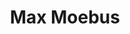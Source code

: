 ---
# Display name
title: Max Moebus

# Name pronunciation (optional)
name_pronunciation: Max Möbus

# Full name (for SEO)
first_name: Max
last_name: Moebus

# Status emoji
status:
  icon: '👋'

# Is this the primary user of the site?
superuser: true

# Highlight the author in author lists? (true/false)
highlight_name: true

# Role/position/tagline
role: PhD Student

# Organizations/Affiliations to display in Biography blox
organizations:
  - name: SIPLAB
    url: https://siplab.org/
  - name: ETH Zurich
    url: https://inf.ethz.ch/

# Social network links
# Need to use another icon? Simply download the SVG icon to your `assets/media/icons/` folder.
profiles:
  - icon: at-symbol
    url: 'mailto:max.moebus@inf.ethz.ch'
    label: E-mail Me
  - icon: brands/github
    url: https://github.com/gcushen
  - icon: brands/linkedin
    url: https://www.linkedin.com/in/max-moebus-6a353216b/
    label: Hit me up on LinkedIn!
  - icon: academicons/google-scholar
    url: https://scholar.google.com/citations?user=2_MmYCoAAAAJ&hl=en&oi=ao
    label: Check out my Google Scholar!
  - icon: academicons/orcid
    url: https://orcid.org/0000-0003-3414-7142

education:
  - area: PhD Computer Science
    institution: ETH Zurich
    date_start: 2021-04-01
    date_end: ''
  - area: MSc Statistical Science
    institution: University of Oxford
    date_start: 2020-09-01
    date_end: 2021-08-31
  - area: BSc Statistics
    institution: Universoty College London (UCL)
    date_start: 2017-09-01
    date_end: 2020-08-31

work:
  - position: Research Assistant
    company_name: SIPLAB, ETH Zurich
    company_url: https://inf.ethz.ch/
    company_logo: "custom/eth_logo"
    date_start: 2021-10-01
    date_end: 2022-03-30
    summary: |
              As a research assistant with Professor Christian Holz at ETH SIPLAB, I focused on the analysis of perceived health for Multiple Sclerosis patients using wearable sensor data.
  - position: Graduate Research Assistant
    company_name: Saïd Business School, University of Oxford
    company_url: https://www.ox.ac.uk/
    company_logo: "custom/ox_logo"
    date_start: 2021-03-15
    date_end: 2021-09-30
    summary: |
              As a research assistant under Dr Matthias Qian and Professor Mari Sako, I constructed natural language processing (NLP) models and contributed to a text annotation tool to enable research about technical developments in the legal industry.

# Skills
# Add your own SVG icons to `assets/media/icons/`
skills:
  - name: Coding
    items:
      - name: Python
        # description: 'Data Analytics incl. pandas, numpy and scipy; Modelling incl. sklearn, tensorflow, keras and transformers (NLP models on CPU or GPU); Data Visualisation incl. seaborn and matplotlib'
        description: ''
        percent: 80
        icon: devicon/python
      - name: R
        # description: 'Data Analytics incl. tidyverse; Modelling incl. caret; Data Visualisation incl. ggplot and RShiny'
        description: ''
        percent: 80
        icon: devicon/r
      - name: SQL
        # description: 'Infrastructure setup; ETL pipelines ready to feed directly in reports'
        description: ''
        percent: 40
        icon: devicon/azuresqldatabase
  - name: Hobbies
    items:
      - name: Football
        description: ''
        percent: 100
        icon: custom/football
      - name: Skiing
        description: ''
        percent: 100
        icon: custom/ski
      - name: Sailing
        description: ''
        percent: 100
        icon: custom/sailboat
  - name: Coding 2
    items:
      - name: Python
        # description: 'Data Analytics incl. pandas, numpy and scipy; Modelling incl. sklearn, tensorflow, keras and transformers (NLP models on CPU or GPU); Data Visualisation incl. seaborn and matplotlib'
        description: ''
        percent: 80
        icon: devicon/python
      - name: R
        # description: 'Data Analytics incl. tidyverse; Modelling incl. caret; Data Visualisation incl. ggplot and RShiny'
        description: ''
        percent: 80
        icon: devicon/r
      - name: SQL
        # description: 'Infrastructure setup; ETL pipelines ready to feed directly in reports'
        description: ''
        percent: 40
        icon: devicon/azuresqldatabase

languages:
  - name: German
    percent: 100
  - name: English
    percent: 100

# Awards.
#   Add/remove as many awards below as you like.
#   Only `title`, `awarder`, and `date` are required.
#   Begin multi-line `summary` with YAML's `|` or `|2-` multi-line prefix and indent 2 spaces below.
# awards:
#   - title: Neural Networks and Deep Learning
#     url: https://www.coursera.org/learn/neural-networks-deep-learning
#     date: '2023-11-25'
#     awarder: Coursera
#     icon: coursera
#     summary: |
#       I studied the foundational concept of neural networks and deep learning. By the end, I was familiar with the significant technological trends driving the rise of deep learning; build, train, and apply fully connected deep neural networks; implement efficient (vectorized) neural networks; identify key parameters in a neural network’s architecture; and apply deep learning to your own applications.
#   - title: Blockchain Fundamentals
#     url: https://www.edx.org/professional-certificate/uc-berkeleyx-blockchain-fundamentals
#     date: '2023-07-01'
#     awarder: edX
#     icon: edx
#     summary: |
#       Learned:
#       - Synthesize your own blockchain solutions
#       - Gain an in-depth understanding of the specific mechanics of Bitcoin
#       - Understand Bitcoin’s real-life applications and learn how to attack and destroy Bitcoin, Ethereum, smart contracts and Dapps, and alternatives to Bitcoin’s Proof-of-Work consensus algorithm
#   - title: 'Object-Oriented Programming in R'
#     url: https://www.datacamp.com/courses/object-oriented-programming-with-s3-and-r6-in-r
#     certificate_url: https://www.datacamp.com
#     date: '2023-01-21'
#     awarder: datacamp
#     icon: datacamp
#     summary: |
#       Object-oriented programming (OOP) lets you specify relationships between functions and the objects that they can act on, helping you manage complexity in your code. This is an intermediate level course, providing an introduction to OOP, using the S3 and R6 systems. S3 is a great day-to-day R programming tool that simplifies some of the functions that you write. R6 is especially useful for industry-specific analyses, working with web APIs, and building GUIs.
---
